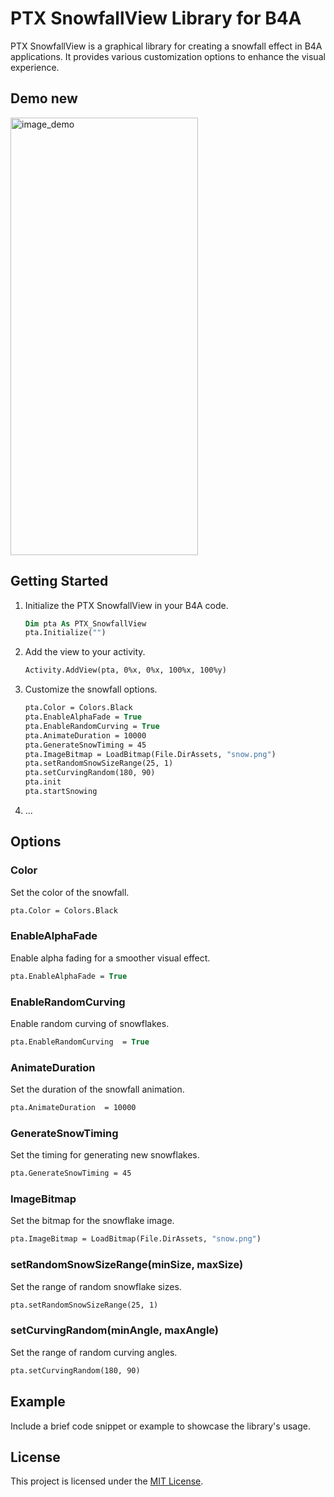 # PTX SnowfallView Library for B4A

PTX SnowfallView is a graphical library for creating a snowfall effect in B4A applications. It provides various customization options to enhance the visual experience.

## Demo new

<img src="https://github.com/PuzzleTakX/SnowfallView/blob/main/demo/demo.gif?raw=true" alt="image_demo" width="300" height="700">

## Getting Started

1. Initialize the PTX SnowfallView in your B4A code.
    ```vb
    Dim pta As PTX_SnowfallView
    pta.Initialize("")
    ```

2. Add the view to your activity.
    ```vb
    Activity.AddView(pta, 0%x, 0%x, 100%x, 100%y)
    ```

3. Customize the snowfall options.
    ```vb
    pta.Color = Colors.Black
    pta.EnableAlphaFade = True
    pta.EnableRandomCurving = True
    pta.AnimateDuration = 10000
    pta.GenerateSnowTiming = 45
    pta.ImageBitmap = LoadBitmap(File.DirAssets, "snow.png")
    pta.setRandomSnowSizeRange(25, 1)
    pta.setCurvingRandom(180, 90)
    pta.init
    pta.startSnowing
    ```

4. ...

## Options

### Color
Set the color of the snowfall.

```vb
pta.Color = Colors.Black
```

### EnableAlphaFade
Enable alpha fading for a smoother visual effect.

```vb
pta.EnableAlphaFade = True
```

### EnableRandomCurving
Enable random curving of snowflakes.

```vb
pta.EnableRandomCurving  = True
```

### AnimateDuration 
Set the duration of the snowfall animation.

```vb
pta.AnimateDuration  = 10000
```
### GenerateSnowTiming
Set the timing for generating new snowflakes.

```vb
pta.GenerateSnowTiming = 45
```

### ImageBitmap
Set the bitmap for the snowflake image.

```vb
pta.ImageBitmap = LoadBitmap(File.DirAssets, "snow.png")
```

### setRandomSnowSizeRange(minSize, maxSize)
Set the range of random snowflake sizes.

```vb
pta.setRandomSnowSizeRange(25, 1)
```

### setCurvingRandom(minAngle, maxAngle)
Set the range of random curving angles.

```vb
pta.setCurvingRandom(180, 90)
```


## Example

Include a brief code snippet or example to showcase the library's usage.

## License

This project is licensed under the [MIT License](LICENSE).